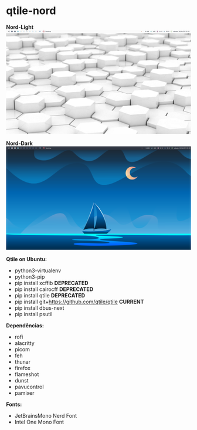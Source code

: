 # qtile-nord

**Nord-Light**
![Nord-Light](/preview/preview-light.png)

**Nord-Dark**
![Nord-Dark](/preview/preview-dark.png)

**Qtile on Ubuntu:**
* python3-virtualenv
* python3-pip
* pip install xcffib **DEPRECATED**
* pip install cairocff **DEPRECATED**
* pip install qtile **DEPRECATED**
* pip install git+https://github.com/qtile/qtile **CURRENT**
* pip install dbus-next
* pip install psutil

**Dependências:**
* rofi
* alacritty
* picom
* feh
* thunar
* firefox
* flameshot
* dunst
* pavucontrol
* pamixer

**Fonts:**
* JetBrainsMono Nerd Font
* Intel One Mono Font

